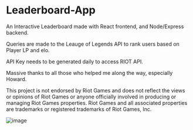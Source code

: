 # Leaderboard-App
An Interactive Leaderboard made with React frontend, and Node/Express backend. 

Queries are made to the Leauge of Legends API to rank users based on Player LP and elo. 

API Key needs to be generated daily to access RIOT API. 

Massive thanks to all those who helped me along the way, especially Howard. 

This project is not endorsed by Riot Games and does not reflect the views or opinions of Riot Games
or anyone officially involved in producing or managing Riot Games properties. Riot Games and all
associated properties are trademarks or registered trademarks of Riot Games, Inc.

![image](https://user-images.githubusercontent.com/29319134/232168584-2a120689-d28f-4aa1-bd04-e3ce35539cc3.png)



